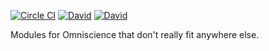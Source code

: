 [![Circle CI](https://img.shields.io/circleci/project/OffByNone/Omniscience-Utilities.svg?style=flat-square)](https://circleci.com/gh/OffByNone/Omniscience-Utilities)
[![David](https://img.shields.io/david/OffByNone/Omniscience-Utilities.svg?style=flat-square)]()
[![David](https://img.shields.io/david/dev/OffByNone/Omniscience-Utilities.svg?style=flat-square)]()

Modules for Omniscience that don't really fit anywhere else.